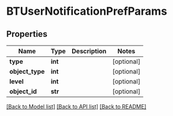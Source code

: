 # BTUserNotificationPrefParams

## Properties
Name | Type | Description | Notes
------------ | ------------- | ------------- | -------------
**type** | **int** |  | [optional] 
**object_type** | **int** |  | [optional] 
**level** | **int** |  | [optional] 
**object_id** | **str** |  | [optional] 

[[Back to Model list]](../README.md#documentation-for-models) [[Back to API list]](../README.md#documentation-for-api-endpoints) [[Back to README]](../README.md)



